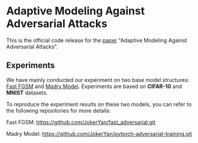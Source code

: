 # Adaptive Modeling Against Adversarial Attacks

This is the official code release for the [paper](https://arxiv.org/abs/2112.12431) "Adaptive Modeling Against Adversarial Attacks".


## Experiments
We have mainly conducted our experiment on two base model structures: [Fast FGSM](https://arxiv.org/abs/2001.03994) and [Madry Model](https://arxiv.org/abs/1706.06083). 
Experiments are based on **CIFAR-10** and **MNIST** datasets. 

To reproduce the experiment results on these two models, you can refer to the following repositories for more details:

Fast FGSM: https://github.com/JokerYan/fast_adversarial.git

Madry Model: https://github.com/JokerYan/pytorch-adversarial-training.git 
